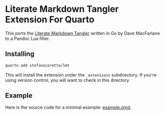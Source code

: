 # Literate Markdown Tangler Extension For Quarto

This ports the [Literate Markdown Tangler](https://github.com/driusan/lmt) written in Go by Dave MacFarlane to a Pandoc Lua filter.

## Installing

```bash
quarto add stefanocoretta/lmt
```

This will install the extension under the `_extensions` subdirectory.
If you're using version control, you will want to check in this directory.

## Example

Here is the source code for a minimal example: [example.qmd](example.qmd).

